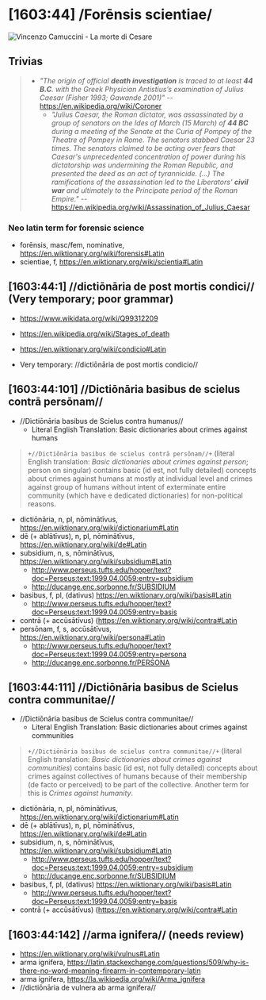 # [1603:44] /Forēnsis scientiae/

![Vincenzo Camuccini - La morte di Cesare](https://upload.wikimedia.org/wikipedia/commons/thumb/e/eb/Vincenzo_Camuccini_-_La_morte_di_Cesare.jpg/1024px-Vincenzo_Camuccini_-_La_morte_di_Cesare.jpg)

## Trivias
> - _"The origin of official **death investigation** is traced to at least **44 B.C**. with the Greek Physician Antistius’s examination of Julius Caesar (Fisher 1993; Gawande 2001)"_ -- https://en.wikipedia.org/wiki/Coroner
>   - _"Julius Caesar, the Roman dictator, was assassinated by a group of senators on the Ides of March (15 March) of **44 BC** during a meeting of the Senate at the Curia of Pompey of the Theatre of Pompey in Rome. The senators stabbed Caesar 23 times. The senators claimed to be acting over fears that Caesar's unprecedented concentration of power during his dictatorship was undermining the Roman Republic, and presented the deed as an act of tyrannicide. (...) The ramifications of the assassination led to the Liberators' **civil war** and ultimately to the Principate period of the Roman Empire."_ -- https://en.wikipedia.org/wiki/Assassination_of_Julius_Caesar


<!--
- Hofmann (often cited by brazilians); He was a pioneer of modern forensic pathology.
  - "1878 - Lehrbuch der gerichtlichen Medicin : mit besonderer Berücksichtigung der Österreichischen und Deutschen Gesetzgebung
1878"
    - https://archive.org/details/b21924879/page/n5/mode/2up
  - "1898 - Atlas of legal medicine (authorized translation from german)"
    - https://archive.org/details/atlasoflegalmedi00hofm
-->


### Neo latin term for forensic science
- forēnsis, masc/fem, nominative, https://en.wiktionary.org/wiki/forensis#Latin
- scientiae, f, https://en.wiktionary.org/wiki/scientia#Latin


## [1603:44:1] //dictiōnāria de post mortis condici// (Very temporary; poor grammar)
- https://www.wikidata.org/wiki/Q99312209
- https://en.wikipedia.org/wiki/Stages_of_death
- https://en.wiktionary.org/wiki/condicio#Latin

- Very temporary: //dictiōnāria de post mortis condicio//

## [1603:44:101] //Dictiōnāria basibus de scielus contrā persōnam//
- //Dictiōnāria basibus de Scielus contra humanus//
  - Literal English Translation: Basic dictionaries about crimes against humans

> `+//Dictiōnāria basibus de scielus contrā persōnam//+` (literal English translation: _Basic dictionaries about crimes against person_; person on singular) contains basic (id est, not fully detailed) concepts about crimes against humans at mostly at individual level and crimes against group of humans without intent of exterminate entire community (which have e dedicated dictionaries) for non-political reasons.

- dictiōnāria, n, pl, nōminātīvus, https://en.wiktionary.org/wiki/dictionarium#Latin
- dē (+ ablātīvus), n, pl, nōminātīvus, https://en.wiktionary.org/wiki/de#Latin
- subsidium, n, s, nōminātīvus, https://en.wiktionary.org/wiki/subsidium#Latin
  - http://www.perseus.tufts.edu/hopper/text?doc=Perseus:text:1999.04.0059:entry=subsidium
  - http://ducange.enc.sorbonne.fr/SUBSIDIUM
- basibus, f, pl, (dativus) https://en.wiktionary.org/wiki/basis#Latin
  - http://www.perseus.tufts.edu/hopper/text?doc=Perseus:text:1999.04.0059:entry=basis
- contrā (+ accūsātīvus) (https://en.wiktionary.org/wiki/contra#Latin
- persōnam, f, s, accūsātīvus, https://en.wiktionary.org/wiki/persona#Latin
  - http://www.perseus.tufts.edu/hopper/text?doc=Perseus:text:1999.04.0059:entry=persona
  - http://ducange.enc.sorbonne.fr/PERSONA


## [1603:44:111] //Dictiōnāria basibus de Scielus contra communitae//
- //Dictiōnāria basibus de Scielus contra communitae//
  - Literal English Translation: Basic dictionaries about crimes against communities

> `+//Dictiōnāria basibus de scielus contra communitae//+` (literal English translation: _Basic dictionaries about crimes against communities_) contains basic (id est, not fully detailed) concepts about crimes against collectives of humans because of their membership (de facto or perceived) to be part of the collective. Another term for this is _Crimes against humanity_.

- dictiōnāria, n, pl, nōminātīvus, https://en.wiktionary.org/wiki/dictionarium#Latin
- dē (+ ablātīvus), n, pl, nōminātīvus, https://en.wiktionary.org/wiki/de#Latin
- subsidium, n, s, nōminātīvus, https://en.wiktionary.org/wiki/subsidium#Latin
  - http://www.perseus.tufts.edu/hopper/text?doc=Perseus:text:1999.04.0059:entry=subsidium
  - http://ducange.enc.sorbonne.fr/SUBSIDIUM
- basibus, f, pl, (dativus) https://en.wiktionary.org/wiki/basis#Latin
  - http://www.perseus.tufts.edu/hopper/text?doc=Perseus:text:1999.04.0059:entry=basis
- contrā (+ accūsātīvus) (https://en.wiktionary.org/wiki/contra#Latin

## [1603:44:142] //arma ignifera// (needs review)
- https://en.wiktionary.org/wiki/vulnus#Latin
- arma ignifera, https://latin.stackexchange.com/questions/509/why-is-there-no-word-meaning-firearm-in-contemporary-latin
- arma ignifera, https://la.wikipedia.org/wiki/Arma_ignifera
- //dictiōnāria de vulnera ab arma ignifera//


<!--
https://s3.amazonaws.com/PHR_Reports/istanbul-protocol_opt.pdf
-->

